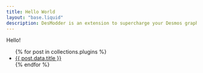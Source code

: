 ```yaml
---
title: Hello World
layout: "base.liquid"
description: DesModder is an extension to supercharge your Desmos graph experience
---
```


Hello!

<ul>
{% for post in collections.plugins %}
<li><a href="{{ post.url }}">{{ post.data.title }}</a></li>
{% endfor %}
</ul>
